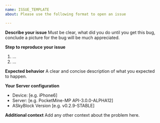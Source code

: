 ```yaml
---
name: ISSUE_TEMPLATE
about: Please use the following format to open an issue

---
```


**Describe your issue**
Must be clear, what did you do until you get this bug, conclude a picture for the bug will be much appreciated.

**Step to reproduce your issue**
1. ...
2. ...

**Expected behavior**
A clear and concise description of what you expected to happen.

**Your Server configuration**
 - Device: [e.g. iPhone6]
 - Server: [e.g. PocketMine-MP API-3.0.0-ALPHA12]
 - ASkyBlock Version [e.g. v0.2.9-STABLE]

**Additional context**
Add any other context about the problem here.
